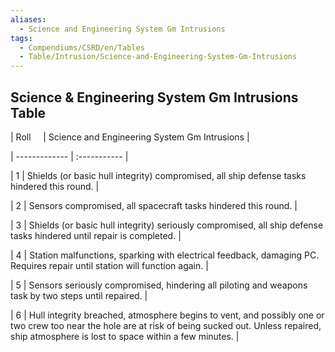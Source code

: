 ```yaml
---
aliases:
  - Science and Engineering System Gm Intrusions
tags:
  - Compendiums/CSRD/en/Tables
  - Table/Intrusion/Science-and-Engineering-System-Gm-Intrusions
---
```

  
## Science & Engineering System Gm Intrusions Table  
|  Roll &nbsp; &nbsp; | Science and Engineering System Gm Intrusions  |  
| ------------- | :----------- |  
| 1 | Shields (or basic hull integrity) compromised, all ship defense tasks hindered this round. |  
| 2 | Sensors compromised, all spacecraft tasks hindered this round. |  
| 3 | Shields (or basic hull integrity) seriously compromised, all ship defense tasks hindered until repair is completed. |  
| 4 | Station malfunctions, sparking with electrical feedback, damaging PC. Requires repair until station will function again. |  
| 5 | Sensors seriously compromised, hindering all piloting and weapons task by two steps until repaired. |  
| 6 | Hull integrity breached, atmosphere begins to vent, and possibly one or two crew too near the hole are at risk of being sucked out. Unless repaired, ship atmosphere is lost to space within a few minutes. |